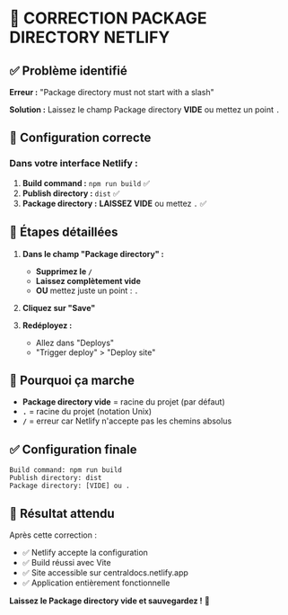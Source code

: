 # 🔧 CORRECTION PACKAGE DIRECTORY NETLIFY

## ✅ Problème identifié

**Erreur :** "Package directory must not start with a slash"

**Solution :** Laissez le champ Package directory **VIDE** ou mettez un point `.`

## 🔧 Configuration correcte

### Dans votre interface Netlify :

1. **Build command :** `npm run build` ✅
2. **Publish directory :** `dist` ✅  
3. **Package directory :** **LAISSEZ VIDE** ou mettez `.` ✅

## 📝 Étapes détaillées

1. **Dans le champ "Package directory" :**
   - **Supprimez le `/`**
   - **Laissez complètement vide** 
   - **OU** mettez juste un point : `.`

2. **Cliquez sur "Save"**

3. **Redéployez :**
   - Allez dans "Deploys"
   - "Trigger deploy" > "Deploy site"

## 🎯 Pourquoi ça marche

- **Package directory vide** = racine du projet (par défaut)
- **`.`** = racine du projet (notation Unix)
- **`/`** = erreur car Netlify n'accepte pas les chemins absolus

## ✅ Configuration finale

```
Build command: npm run build
Publish directory: dist
Package directory: [VIDE] ou .
```

## 🚀 Résultat attendu

Après cette correction :
- ✅ Netlify accepte la configuration
- ✅ Build réussi avec Vite
- ✅ Site accessible sur centraldocs.netlify.app
- ✅ Application entièrement fonctionnelle

**Laissez le Package directory vide et sauvegardez !** 🎯